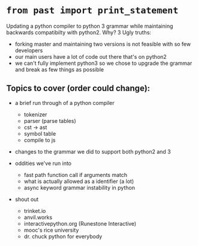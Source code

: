 # `from past import print_statement`

Updating a python compiler to python 3 grammar while maintaining backwards compatibilty with python2. Why? 3 Ugly truths:

- forking master and maintaining two versions is not feasible with so few developers
- our main users have a lot of code out there that's on python2
- we can't fully implement python3 so we chose to upgrade the grammar and break as few things as possible

## Topics to cover (order could change):

- a brief run through of a python compiler
  - tokenizer
  - parser (parse tables)
  - cst -> ast
  - symbol table
  - compile to js

- changes to the grammar we did to support both python2 and 3

- oddities we've run into
  - fast path function call if arguments match
  - what is actually allowed as a identifier (a lot)
  - async keyword grammar instability in python

- shout out
  - trinket.io
  - anvil.works
  - interactivepython.org (Runestone Interactive)
  - mooc's rice university
  - dr. chuck python for everybody
